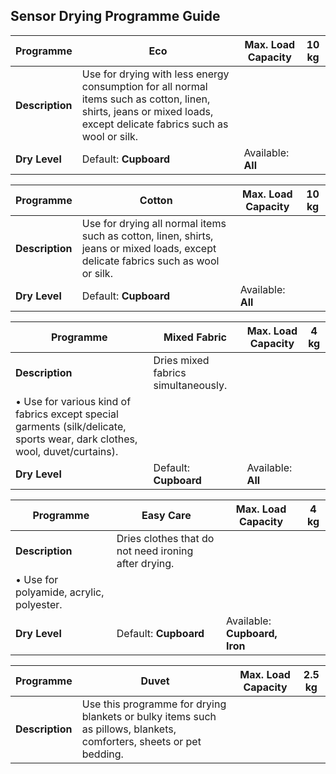 ## Sensor Drying Programme Guide

| Programme | Eco | Max. Load Capacity | 10 kg |
|-----------|-----|--------------------|-------|
| **Description** | Use for drying with less energy consumption for all normal items such as cotton, linen, shirts, jeans or mixed loads, except delicate fabrics such as wool or silk. | | |
| **Dry Level** | Default: **Cupboard** | Available: **All** | |

| Programme | Cotton | Max. Load Capacity | 10 kg |
|-----------|--------|--------------------|-------|
| **Description** | Use for drying all normal items such as cotton, linen, shirts, jeans or mixed loads, except delicate fabrics such as wool or silk. | | |
| **Dry Level** | Default: **Cupboard** | Available: **All** | |

| Programme | Mixed Fabric | Max. Load Capacity | 4 kg |
|-----------|--------------|--------------------|------|
| **Description** | Dries mixed fabrics simultaneously.  
• Use for various kind of fabrics except special garments (silk/delicate, sports wear, dark clothes, wool, duvet/curtains). | | |
| **Dry Level** | Default: **Cupboard** | Available: **All** | |

| Programme | Easy Care | Max. Load Capacity | 4 kg |
|-----------|-----------|--------------------|------|
| **Description** | Dries clothes that do not need ironing after drying.  
• Use for polyamide, acrylic, polyester. | | |
| **Dry Level** | Default: **Cupboard** | Available: **Cupboard, Iron** | |

| Programme | Duvet | Max. Load Capacity | 2.5 kg |
|-----------|-------|--------------------|-------|
| **Description** | Use this programme for drying blankets or bulky items such as pillows, blankets, comforters, sheets or pet bedding. | | |